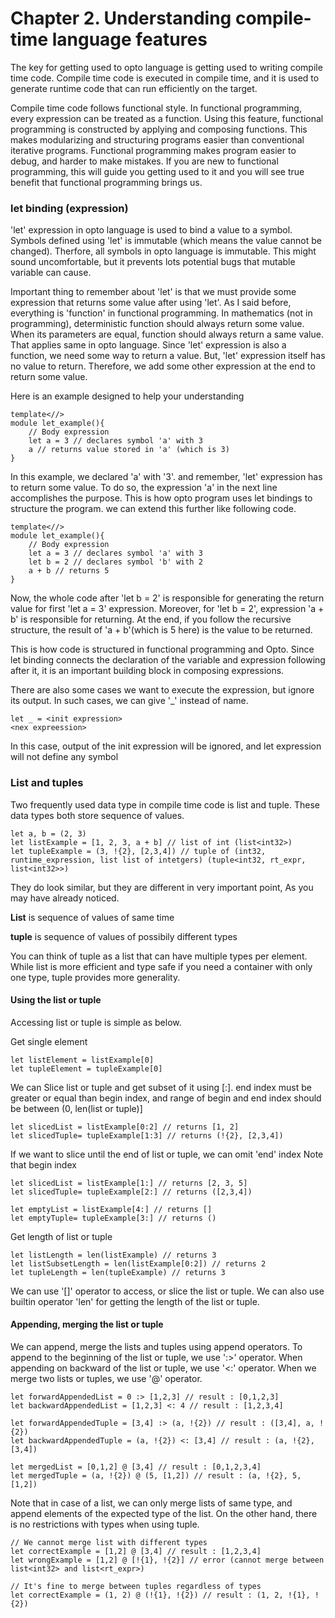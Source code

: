 # Chapter 2. Understanding compile-time language features

The key for getting used to opto language is getting used to writing compile time code. Compile time code is executed in compile time, and it is used to generate runtime code that can run efficiently on the target.

Compile time code follows functional style. In functional programming, every expression can be treated as a function. Using this feature, functional programming is constructed by applying and composing functions. This makes modularizing and structuring programs easier than conventional iterative programs. Functional programming makes program easier to debug, and harder to make mistakes. If you are new to functional programming, this will guide you getting used to it and you will see true benefit that functional programming brings us.

### let binding (expression)
'let' expression in opto language is used to bind a value to a symbol. Symbols defined using 'let' is immutable (which means the value cannot be changed). Therfore, all symbols in opto language is immutable. This might sound uncomfortable, but it prevents lots potential bugs that mutable variable can cause.

Important thing to remember about 'let' is that we must provide some expression that returns some value after using 'let'. As I said before, everything is 'function' in functional programming. In mathematics (not in programming), deterministic function should always return some value. When its parameters are equal, function should always return a same value. That applies same in opto language. Since 'let' expression is also a function, we need some way to return a value. But, 'let' expression itself has no value to return. Therefore, we add some other expression at the end to return some value.

Here is an example designed to help your understanding
```
template<//>
module let_example(){
    // Body expression
    let a = 3 // declares symbol 'a' with 3
    a // returns value stored in 'a' (which is 3)
}
```
In this example, we declared 'a' with '3'. and remember, 'let' expression has to return some value. To do so, the expression 'a' in the next line accomplishes the purpose.
This is how opto program uses let bindings to structure the program. we can extend this further like following code.
```
template<//>
module let_example(){
    // Body expression
    let a = 3 // declares symbol 'a' with 3
    let b = 2 // declares symbol 'b' with 2
    a + b // returns 5
}
```
Now, the whole code after 'let b = 2' is responsible for generating the return value for first 'let a = 3' expression. 
Moreover, for 'let b = 2', expression 'a + b' is responsible for returning. At the end, if you follow the recursive structure, the result of 'a + b'(which is 5 here) is the value to be returned. 

This is how code is structured in functional programming and Opto. Since let binding connects the declaration of the variable and expression following after it, it is an important building block in composing expressions.

There are also some cases we want to execute the expression, but ignore its output. In such cases, we can give '_' instead of name.
```
let _ = <init expression>
<nex expreession>
```
In this case, output of the init expression will be ignored, and let expression will not define any symbol

### List and tuples
Two frequently used data type in compile time code is list and tuple. These data types both store sequence of values. 
```
let a, b = (2, 3)
let listExample = [1, 2, 3, a + b] // list of int (list<int32>)
let tupleExample = (3, !{2}, [2,3,4]) // tuple of (int32, runtime_expression, list list of intetgers) (tuple<int32, rt_expr, list<int32>>)
```
They do look similar, but they are different in very important point, As you may have already noticed.

__List__ is sequence of values of same time

__tuple__ is sequence of values of possibily different types

You can think of tuple as a list that can have multiple types per element. While list is more efficient and type safe if you need a container with only one type, tuple provides more generality.

#### Using the list or tuple
Accessing list or tuple is simple as below.

Get single element
```
let listElement = listExample[0]
let tupleElement = tupleExample[0]
```
We can Slice list or tuple and get subset of it using [<begin index>:<end index>]. end index must be greater or equal than begin index, and range of begin and end index should be between (0, len(list or tuple)]
```
let slicedList = listExample[0:2] // returns [1, 2]
let slicedTuple= tupleExample[1:3] // returns (!{2}, [2,3,4])
```
If we want to slice until the end of list or tuple, we can omit 'end' index
Note that begin index 
```
let slicedList = listExample[1:] // returns [2, 3, 5]
let slicedTuple= tupleExample[2:] // returns ([2,3,4])

let emptyList = listExample[4:] // returns []
let emptyTuple= tupleExample[3:] // returns ()
```
Get length of list or tuple
```
let listLength = len(listExample) // returns 3
let listSubsetLength = len(listExample[0:2]) // returns 2
let tupleLength = len(tupleExample) // returns 3
```

We can use '[]' operator to access, or slice the list or tuple.
We can also use builtin operator 'len' for getting the length of the list or tuple.

#### Appending, merging the list or tuple
We can append, merge the lists and tuples using append operators.
To append to the beginning of the list or tuple, we use ':>' operator. When appending on backward of the list or tuple, we use '<:' operator.
When we merge two lists or tuples, we use '@' operator. 

```
let forwardAppendedList = 0 :> [1,2,3] // result : [0,1,2,3]
let backwardAppendedList = [1,2,3] <: 4 // result : [1,2,3,4]

let forwardAppendedTuple = [3,4] :> (a, !{2}) // result : ([3,4], a, !{2})
let backwardAppendedTuple = (a, !{2}) <: [3,4] // result : (a, !{2}, [3,4])

let mergedList = [0,1,2] @ [3,4] // result : [0,1,2,3,4]
let mergedTuple = (a, !{2}) @ (5, [1,2]) // result : (a, !{2}, 5, [1,2])

```

Note that in case of a list, we can only merge lists of same type, and append elements of the expected type of the list. On the other hand, there is no restrictions with types when using tuple.

```
// We cannot merge list with different types
let correctExample = [1,2] @ [3,4] // result : [1,2,3,4]
let wrongExample = [1,2] @ [!{1}, !{2}] // error (cannot merge between list<int32> and list<rt_expr>)

// It's fine to merge between tuples regardless of types
let correctExample = (1, 2) @ (!{1}, !{2}) // result : (1, 2, !{1}, !{2})
```
